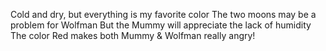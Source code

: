 Cold and dry, but everything is my favorite color
The two moons may be a problem for Wolfman
But the Mummy will appreciate the lack of humidity
The color Red makes both Mummy & Wolfman really angry!
